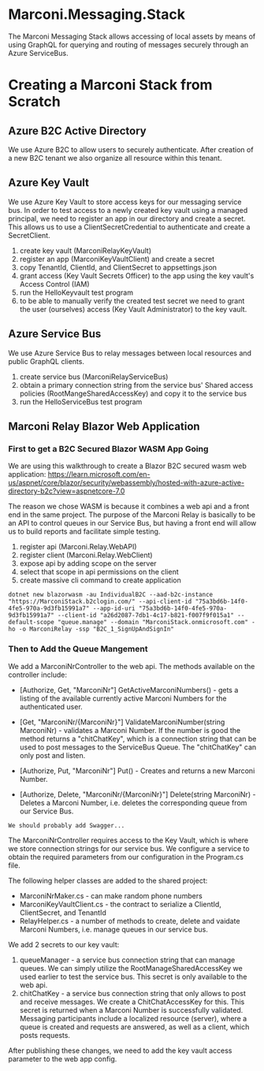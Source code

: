 # Marconi.Messaging.Stack
The Marconi Messaging Stack allows accessing of local assets by means of using GraphQL for querying and routing of messages securely through an Azure ServiceBus.

# Creating a Marconi Stack from Scratch

## Azure B2C Active Directory

We use Azure B2C to allow users to securely authenticate. After creation of a new B2C tenant we also organize all resource within this tenant.

## Azure Key Vault

We use Azure Key Vault to store access keys for our messaging service bus. In order to test access to a newly created key vault using a managed principal, we need to register an app in our directory and create a secret. This allows us to use a ClientSecretCredential to authenticate and create a SecretClient.

1. create key vault (MarconiRelayKeyVault)
1. register an app (MarconiKeyVaultClient) and create a secret
1. copy TenantId, ClientId, and ClientSecret to appsettings.json
1. grant access (Key Vault Secrets Officer) to the app using the key vault's Access Control (IAM)
1. run the HelloKeyvault test program
1. to be able to manually verify the created test secret we need to grant the user (ourselves) access (Key Vault Administrator) to the key vault. 

## Azure Service Bus

We use Azure Service Bus to relay messages between local resources and public GraphQL clients.

1. create service bus (MarconiRelayServiceBus)
1. obtain a primary connection string from the service bus' Shared access policies (RootMangeSharedAccessKey) and copy it to the service bus
1. run the HelloServiceBus test program

## Marconi Relay Blazor Web Application

### First to get a B2C Secured Blazor WASM App Going

We are using this walkthrough to create a Blazor B2C secured wasm web application: https://learn.microsoft.com/en-us/aspnet/core/blazor/security/webassembly/hosted-with-azure-active-directory-b2c?view=aspnetcore-7.0

The reason we chose WASM is because it combines a web api and a front end in the same project. The purpose of the Marconi Relay is basically to be an API to control queues in our Service Bus, but having a front end will allow us to build reports and facilitate simple testing.

1. register api (Marconi.Relay.WebAPI)
1. register client (Marconi.Relay.WebClient)
1. expose api by adding scope on the server
1. select that scope in api permissions on the client
1. create massive cli command to create application

```
dotnet new blazorwasm -au IndividualB2C --aad-b2c-instance "https://MarconiStack.b2clogin.com/" --api-client-id "75a3bd6b-14f0-4fe5-970a-9d3fb15991a7" --app-id-uri "75a3bd6b-14f0-4fe5-970a-9d3fb15991a7" --client-id "a26d2087-7db1-4c17-b821-f007f9f015a1" --default-scope "queue.manage" --domain "MarconiStack.onmicrosoft.com" -ho -o MarconiRelay -ssp "B2C_1_SignUpAndSignIn"
```
### Then to Add the Queue Mangement

We add a MarconiNrController to the web api. The methods available on the controller include:

- \[Authorize, Get, "MarconiNr"\] GetActiveMarconiNumbers() - gets a listing of the available currently active Marconi Numbers for the authenticated user.

- \[Get, "MarconiNr/{MarconiNr}"\] ValidateMarconiNumber(string MarconiNr) - validates a Marconi Number. If the number is good the method returns a "chitChatKey", which is a connection string that can be used to post messages to the ServiceBus Queue. The "chitChatKey" can only post and listen.

- \[Authorize, Put, "MarconiNr"\] Put() - Creates and returns a new Marconi Number.

- \[Authorize, Delete, "MarconiNr/{MarconiNr}"] Delete(string MarconiNr) - Deletes a Marconi Number, i.e. deletes the corresponding queue from our Service Bus.

```
We should probably add Swagger...
```

The MarconiNrController requires access to the Key Vault, which is where we store connection strings for our service bus. We configure a service to obtain the required parameters from our configuration in the Program.cs file.

The following helper classes are added to the shared project:

- MarconiNrMaker.cs - can make random phone numbers
- MarconiKeyVaultClient.cs - the contract to serialize a ClientId, ClientSecret, and TenantId
- RelayHelper.cs - a number of methods to create, delete and vaidate Marconi Numbers, i.e. manage queues in our service bus.

We add 2 secrets to our key vault:

1. queueManager - a service bus connection string that can manage queues. We can simply utilize the RootManageSharedAccessKey we used earlier to test the service bus. This secret is only available to the web api.
2. chitChatKey - a service bus connection string that only allows to post and receive messages. We create a ChitChatAccessKey for this. This secret is returned when a Marconi Number is successfully validated. Messaging participants include a localized resource (server), where a queue is created and requests are answered, as well as a client, which posts requests. 

After publishing these changes, we need to add the key vault access parameter to the web app config.
